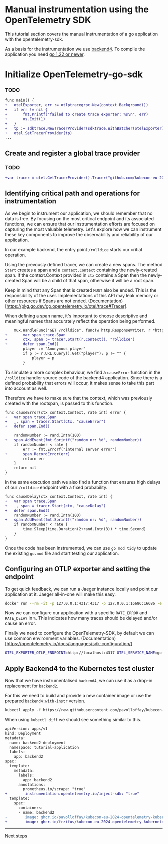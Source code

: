 # Manual instrumentation using the OpenTelemetry SDK

This tutorial section covers the manual instrumentation of a go application with the opentelemetry-sdk.

As a basis for the instrumentation we use [backend4](./app/backend4/main.go). To compile the application you need [go 1.22 or newer](https://go.dev/doc/install).

# Initialize OpenTelemetry-go-sdk

### TODO

```diff
func main() {
+	otelExporter, err := otlptracegrpc.New(context.Background())
+	if err != nil {
+		fmt.Printf("failed to create trace exporter: %s\n", err)
+		os.Exit(1)
+	}
+	tp := sdktrace.NewTracerProvider(sdktrace.WithBatcher(otelExporter))
+	otel.SetTracerProvider(tp)
...
```


## Create and register a global trace provider

### TODO

```diff
+var tracer = otel.GetTracerProvider().Tracer("github.com/kubecon-eu-2024/backend")
```

## Identifying critical path and operations for instrumentation

As we begin to instrument our application, we should remember that no data is free. By focusing on the most critical endpoint and its associated functions, we can ensure that our instrumentation efforts are focused on capturing the most valuable telemetry. Let's explore how we can instrument these key components to improve the observability and reliability of our application.

In our example backend, the entry point `/rolldice` starts our critial operation.

Using the prevously defined tracer, we can create a new spans. The method `Start` creates a span and a `context.Context` containing the newly-created span. If the context.Context provided in `ctx` contains a Span then the newly-created Span will be a child of that span, otherwise it will be a root span.

Keep in mind that any Span that is created `MUST` also be ended. This is the responsibility of the user. Implementations of this API may leak memory or other resources if Spans are not ended. (Documentation)[https://pkg.go.dev/go.opentelemetry.io/otel/trace#Tracer].

When defining a span name, it's important to choose descriptive and meaningful names that accurately reflect the operation being performed.

```diff
	mux.HandleFunc("GET /rolldice", func(w http.ResponseWriter, r *http.Request) {
+		var span trace.Span
+		ctx, span := tracer.Start(r.Context(), "rolldice")
+		defer span.End()
		player := "Anonymous player"
		if p := r.URL.Query().Get("player"); p != "" {
			player = p
		}
```

To simulate a more complex behaviour, we find a `causeError` function in the `/rolldice` handler source code of the backend4 application. Since there is a defined probability that errors will occur, it makes sense to take this part into account as well.

Therefore we have to make sure that the context, which was previously created with the rootspan, is passed to this function. 

```diff
func causeError(ctx context.Context, rate int) error {
+	var span trace.Span
+	_, span = tracer.Start(ctx, "causeError")
+	defer span.End()

	randomNumber := rand.Intn(100)
+	span.AddEvent(fmt.Sprintf("random nr: %d", randomNumber))
	if randomNumber < rate {
		err := fmt.Errorf("internal server error")
+		span.RecordError(err)
		return err
	}
	return nil
}
```

In the same execution path we also find a function that ensures high delays of our `/rolldice` endpoint with a fixed probability. 

```diff
func causeDelay(ctx context.Context, rate int) {
+	var span trace.Span
+	_, span = tracer.Start(ctx, "causeDelay")
+	defer span.End()
	randomNumber := rand.Intn(100)
+	span.AddEvent(fmt.Sprintf("random nr: %d", randomNumber))
	if randomNumber < rate {
		time.Sleep(time.Duration(2+rand.Intn(3)) * time.Second)
	}
}
```

Once the code has been instrumented, we can use `go mod tidy` to update the existing `go.mod` file and start testing our application.

## Configuring an OTLP exporter and setting the endpoint

To get quick feedback, we can run a Jaeger instance locally and point our application at it. Jaeger all-in-one will make this easy.

```bash
docker run --rm -it -p 127.0.0.1:4317:4317 -p 127.0.0.1:16686:16686 -e COLLECTOR_OTLP_ENABLED=true -e LOG_LEVEL=debug  jaegertracing/all-in-one:latest
```

Now we can configure our application with a specific `RATE_ERROR` and `RATE_DELAY` in `%`. This indicates how many traces should be delayed and/or cause an error.

Finally we need to configure the OpenTelemetry-SDK, by default we can use common environment variables. (Documentation)[https://opentelemetry.io/docs/languages/sdk-configuration/]

```bash
OTEL_EXPORTER_OTLP_ENDPOINT=http://localhost:4317 OTEL_SERVICE_NAME=go-backend RATE_ERROR=20 RATE_HIGH_DELAY=20 go run app/backend4/main.go
```

## Apply Backend4 to the Kubernetes test cluster

Now that we have instrumentalised `backend4`, we can use it as a drop-in replacement for `backend2`.

For this we need to build and provide a new container image or use the prepared `backend4:with-instr` version.

```bash
kubectl apply -f https://raw.githubusercontent.com/pavolloffay/kubecon-eu-2024-opentelemetry-kubernetes-tracing-tutorial/main/backend/04-backend.yaml
```

When using `kubectl diff` we should see something similar to this.

```diff
apiVersion: apps/v1
kind: Deployment
metadata:
  name: backend2-deployment
  namespace: tutorial-application
  labels:
    app: backend2
spec:
  template:
    metadata:
      labels:
        app: backend2
      annotations:
        prometheus.io/scrape: "true"
+        instrumentation.opentelemetry.io/inject-sdk: "true"
  template:
    spec:
      containers:
      - name: backend2
-        image: ghcr.io/pavolloffay/kubecon-eu-2024-opentelemetry-kubernetes-tracing-tutorial-backend2:latest
+        image: ghcr.io/frzifus/kubecon-eu-2024-opentelemetry-kubernetes-tracing-tutorial-backend4:with-instr
```

---

[Next steps](./05-sampling.md)
